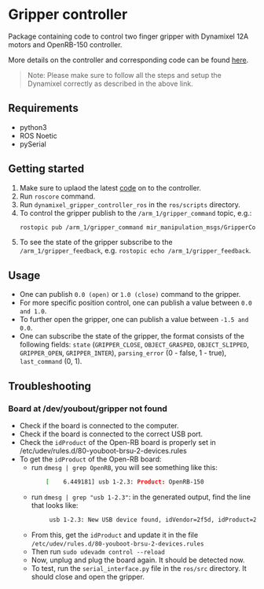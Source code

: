 # Gripper controller
Package containing code to control two finger gripper with Dynamixel 12A motors and OpenRB-150 controller.

More details on the controller and corresponding code can be found [here](https://github.com/b-it-bots/youbot_dynamixel_gripper_controller).

> Note: Please make sure to follow all the steps and setup the Dynamixel correctly as described in the above link.

## Requirements
* python3
* ROS Noetic
* pySerial

## Getting started
1. Make sure to uplaod the latest [code](https://github.com/b-it-bots/youbot_dynamixel_gripper_controller/tree/master/openrb_150_controller) on to the controller.
5. Run `roscore` command.
5. Run `dynamixel_gripper_controller_ros` in the `ros/scripts` directory.
6. To control the gripper publish to the `/arm_1/gripper_command` topic, e.g.:
    ```bash
    rostopic pub /arm_1/gripper_command mir_manipulation_msgs/GripperCommand "command: 0.0"
    ```
7. To see the state of the gripper subscribe to the `/arm_1/gripper_feedback`, e.g. `rostopic echo /arm_1/gripper_feedback`.

## Usage
* One can publish `0.0 (open)` or `1.0 (close)` command to the gripper.
* For more specific position control, one can publish a value between `0.0 and 1.0`.
* To further open the gripper, one can publish a value between `-1.5 and 0.0`.
* One can subscribe the state of the gripper, the format consists of the following fields: `state` (`GRIPPER_CLOSE`, `OBJECT_GRASPED`, `OBJECT_SLIPPED`, `GRIPPER_OPEN`, `GRIPPER_INTER`), `parsing_error` (0 - false, 1 - true), `last_command` (0, 1).

## Troubleshooting

### Board at /dev/youbout/gripper not found
* Check if the board is connected to the computer.
* Check if the board is connected to the correct USB port.
* Check the `idProduct` of the Open-RB board is properly set in /etc/udev/rules.d/80-youboot-brsu-2-devices.rules
* To get the `idProduct` of the Open-RB board:
    - run `dmesg | grep OpenRB`, you will see something like this:
        ```bash
            [    6.449181] usb 1-2.3: Product: OpenRB-150
        ```
    - run `dmesg | grep "usb 1-2.3"`: in the generated output, find the line that looks like:
        ```bash
             usb 1-2.3: New USB device found, idVendor=2f5d, idProduct=2202, bcdDevice= 1.00
        ```
    - From this, get the `idProduct` and update it in the file `/etc/udev/rules.d/80-youboot-brsu-2-devices.rules`
    - Then run `sudo udevadm control --reload`
    - Now, unplug and plug the board again. It should be detected now.
    - To test, run the `serial_interface.py` file in the `ros/src` directory. It should close and open the gripper.

